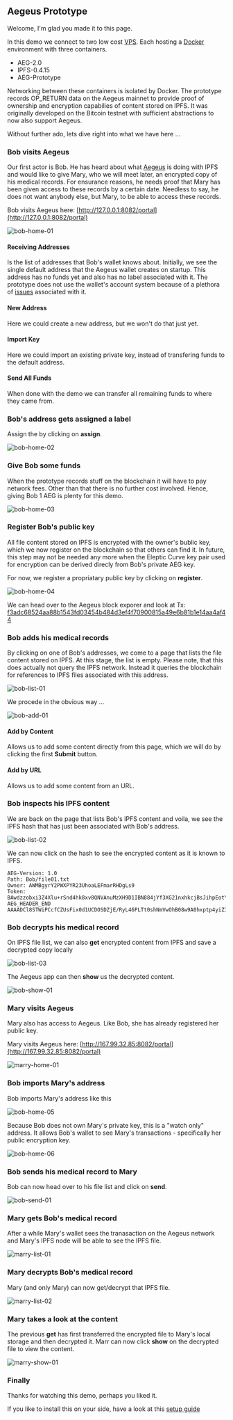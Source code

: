 
## Aegeus Prototype

Welcome, I'm glad you made it to this page. 

In this demo we connect to two low cost [VPS](https://www.vultr.com). Each hosting a [Docker](https://www.docker.com/community-edition) environment with three containers.

* AEG-2.0
* IPFS-0.4.15 
* AEG-Prototype

Networking between these containers is isolated by Docker. The prototype records OP_RETURN data on the Aegeus mainnet to provide proof of ownership and encryption capabilies of content stored on IPFS. It was originally developed on the Bitcoin testnet with sufficient abstractions to now also support Aegeus. 
    
Without further ado, lets dive right into what we have here ...

### Bob visits Aegeus 

Our first actor is Bob. He has heard about what [Aegeus](https://aegeus.io) is doing with IPFS and would like to give Mary, who we will meet later, an encrypted copy of his medical records. For ensurance reasons, he needs proof that Mary has been given access to these records by a certain date. Needless to say, he does not want anybody else, but Mary, to be able to access these records.

Bob visits Aegeus here: [http://127.0.0.1:8082/portal](http://127.0.0.1:8082/portal)

![bob-home-01](img/bob-home-01.png)

#### Receiving Addresses

Is the list of addresses that Bob's wallet knows about. Initially, we see the single default address that the Aegeus wallet creates on startup. This address has no funds yet and also has no label associated with it. The prototype does not use the wallet's account system because of a plethora of 
[issues](https://github.com/bitcoin-dot-org/bitcoin.org/issues/1287) associated with it. 

#### New Address

Here we could create a new address, but we won't do that just yet. 

#### Import Key

Here we could import an existing private key, instead of transfering funds to the default address. 

#### Send All Funds

When done with the demo we can transfer all remaining funds to where they came from. 

### Bob's address gets assigned a label 

Assign the by clicking on __assign__.

![bob-home-02](img/bob-home-02.png)
  
### Give Bob some funds

When the prototype records stuff on the blockchain it will have to pay network fees. Other than that there is no further cost involved. 
Hence, giving Bob 1 AEG is plenty for this demo.  
  
![bob-home-03](img/bob-home-03.png)
  
### Register Bob's public key

All file content stored on IPFS is encrypted with the owner's bublic key, which we now register on the blockchain so that others can find it. In future, this step may not be needed any more when the Eleptic Curve key pair used for encryption can be derived direcly from Bob's private AEG key.

For now, we register a propriatary public key by clicking on __register__.

![bob-home-04](img/bob-home-04.png)

We can head over to the Aegeus block exporer and look at Tx: [f3adc68524aa88b1543fd03454b484d3ef4f70900815a49e6b81b1e14aa4af44](https://chainz.cryptoid.info/aeg/tx.dws?f3adc68524aa88b1543fd03454b484d3ef4f70900815a49e6b81b1e14aa4af44.htm) 

### Bob adds his medical records

By clicking on one of Bob's addresses, we come to a page that lists the file content stored on IPFS. At this stage, the list is empty. Please note, that this does actually not query the IPFS network. Instead it queries the blockchain for references to IPFS files associated with this address.

![bob-list-01](img/bob-list-01.png)

We procede in the obvious way ...

![bob-add-01](img/bob-add-01.png)

#### Add by Content

Allows us to add some content directly from this page, which we will do by clicking the first __Submit__ button. 

#### Add by URL

Allows us to add some content from an URL. 

### Bob inspects his IPFS content

We are back on the page that lists Bob's IPFS content and voila, we see the IPFS hash that has just been associated with Bob's address.

![bob-list-02](img/bob-list-02.png)

We can now click on the hash to see the encrypted content as it is known to IPFS.

```
AEG-Version: 1.0
Path: Bob/file01.txt
Owner: AWMBgyrY2PWXPYR23UhoaLEFmarRHDgLs9
Token: BAwdzzobxi3Z4Xlu+rSnd4hk8xv8QNVAnuMzXH9D1IBN884jYf3XG21nxhkcjBsJihpEotY6ES1ykJo0xlj+mVj87slr
AEG_HEADER_END
AAAADCl8STWiPCcfCZUsFix0d1UCDOSDZjE/RyL46PLTt0shNmVwOhB08w9A0hxptp4yiZIWABMeA+G8I2p3qA7c
```

### Bob decrypts his medical record

On IPFS file list, we can also __get__ encrypted content from IPFS and save a decrypted copy locally

![bob-list-03](img/bob-list-03.png)

The Aegeus app can then __show__ us the decrypted content.

![bob-show-01](img/bob-show-01.png)

### Mary visits Aegeus

Mary also has access to Aegeus. Like Bob, she has already registered her public key. 

Mary visits Aegeus here: [http://167.99.32.85:8082/portal](http://167.99.32.85:8082/portal)

![marry-home-01](img/marry-home-01.png)

### Bob imports Mary's address

Bob imports Mary's address like this 

![bob-home-05](img/bob-home-05.png)

Because Bob does not own Mary's private key, this is a "watch only" address. It allows Bob's wallet to see Mary's transactions - specifically her public encryption key.

![bob-home-06](img/bob-home-06.png)

### Bob sends his medical record to Mary

Bob can now head over to his file list and click on __send__.

![bob-send-01](img/bob-send-01.png)

### Mary gets Bob's medical record

After a while Mary's wallet sees the tranasaction on the Aegeus network and Mary's IPFS node will be able to see the IPFS file.

![marry-list-01](img/marry-list-01.png)

### Mary decrypts Bob's medical record

Mary (and only Mary) can now get/decrypt that IPFS file.

![marry-list-02](img/marry-list-02.png)

### Mary takes a look at the content

The previous __get__ has first transferred the encrypted file to Mary's local storage and then decrypted it. 
Marr can now click __show__ on the decrypted file to view the content.

![marry-show-01](img/marry-show-01.png)

### Finally

Thanks for watching this demo, perhaps you liked it. 

If you like to install this on your side, have a look at this [setup guide](Setup-Guide-Bob.md) 
